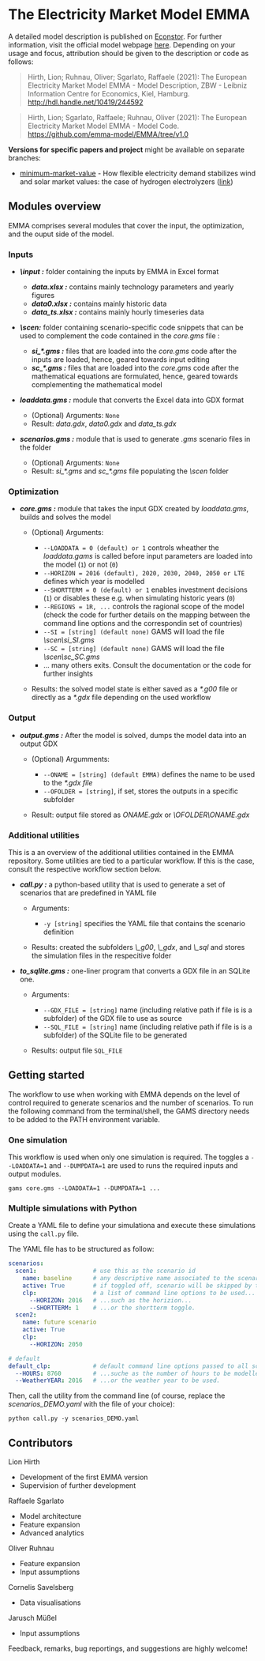 # The Electricity Market Model EMMA

A detailed model description is published on [Econstor](http://hdl.handle.net/10419/244592). For further information, visit the official model webpage [here](https://emma-model.com/). Depending on your usage and focus, attribution should be given to the description or code as follows:

> Hirth, Lion; Ruhnau, Oliver; Sgarlato, Raffaele (2021): The European Electricity Market Model EMMA - Model Description, ZBW - Leibniz Information Centre for Economics, Kiel, Hamburg. http://hdl.handle.net/10419/244592

> Hirth, Lion; Sgarlato, Raffaele; Ruhnau, Oliver (2021): The European Electricity Market Model EMMA - Model Code. https://github.com/emma-model/EMMA/tree/v1.0

**Versions for specific papers and project** might be available on separate branches:

* [minimum-market-value](https://github.com/emma-model/EMMA/tree/minimum-market-value) - How flexible electricity demand stabilizes wind and solar market values: the case of hydrogen electrolyzers ([link](http://hdl.handle.net/10419/233976))

## Modules overview

EMMA comprises several modules that cover the input, the optimization, and the ouput side of the model.

### Inputs

* ___\\input :___ folder containing the inputs by EMMA in Excel format
  * ___data.xlsx :___ contains mainly technology parameters and yearly figures
  * ___data0.xlsx :___ contains mainly historic data
  * ___data_ts.xlsx :___ contains mainly hourly timeseries data

* ___\\scen:___ folder containing scenario-specific code snippets that can be used to complement the code contained in the _core.gms_ file :
  * ___si\_\*.gms :___ files that are loaded into the _core.gms_ code after the inputs are loaded, hence, geared towards input editing
  * ___sc\_\*.gms :___ files that are loaded into the _core.gms_ code after the mathematical equations are formulated, hence, geared towards complementing the mathematical model

* ___loaddata.gms :___ module that converts the Excel data into GDX format
  * (Optional) Arguments: `None`
  * Result: _data.gdx_, _data0.gdx_ and _data_ts.gdx_

* ___scenarios.gms :___ module that is used to generate _.gms_ scenario files in the folder
  * (Optional) Arguments: `None`
  * Result: _si\_\*.gms_ and _sc\_\*.gms_ file populating the _\\scen_ folder

### Optimization

* ___core.gms :___ module that takes the input GDX created by _loaddata.gms_, builds and solves the model
  * (Optional) Arguments:
    * `--LOADDATA = 0 (default) or 1` controls wheather the _loaddata.gams_ is called before input parameters are loaded into the model (`1`) or not (`0`)
    * `--HORIZON = 2016 (default), 2020, 2030, 2040, 2050 or LTE` defines which year is modelled
    * `--SHORTTERM = 0 (default) or 1` enables investment decisions (`1`) or disables these e.g. when simulating historic years (`0`)
    * `--REGIONS = 1R, ...` controls the ragional scope of the model (check the code for further details on the mapping between the command line options and the correspondin set of countries)
    * `--SI = [string] (default none)` GAMS will load the file _\\scen\\si\_SI.gms_
    * `--SC = [string] (default none)` GAMS will load the file _\\scen\\sc\_SC.gms_
    * ... many others exits. Consult the documentation or the code for further insights

  * Results: the solved model state is either saved as a _\*.g00_ file or directly as a _\*.gdx_ file depending on the used workflow

### Output

* ___output.gms :___ After the model is solved, dumps the model data into an output GDX
  * (Optional) Argumments:
    * `--ONAME = [string] (default EMMA)` defines the name to be used to the _\*.gdx file_  
    * `--OFOLDER = [string]`, if set, stores the outputs in a specific subfolder

  * Result: output file stored as _ONAME.gdx_ or _\\OFOLDER\\ONAME.gdx_

### Additional utilities

This is a an overview of the additional utilities contained in the EMMA repository. Some utilities are tied to a particular workflow. If this is the case, consult the respective workflow section below.

* ___call.py :___ a python-based utility that is used to generate a set of scenarios that are predefined in YAML file
  * Arguments:
    * `-y [string]` specifies the YAML file that contains the scenario definition

  * Results: created the subfolders _\\\_g00_, _\\\_gdx_, and _\\\_sql_ and stores the simulation files in the respecitive folder

* ___to_sqlite.gms :___ one-liner program that converts a GDX file in an SQLite one.
  * Arguments:
    * `--GDX_FILE = [string]` name (including relative path if file is is a subfolder) of the GDX file to use as source
    * `--SQL_FILE = [string]` name (including relative path if file is is a subfolder) of the SQLite file to be generated

  * Results: output file `SQL_FILE`

## Getting started

The workflow to use when working with EMMA depends on the level of control required to generate scenarios and the number of scenarios. To run the following command from the terminal/shell, the GAMS directory needs to be added to the PATH environment variable.

### One simulation

This workflow is used when only one simulation is required. The toggles a `--LOADDATA=1` and `--DUMPDATA=1` are used to runs the required inputs and output modules.

`gams core.gms --LOADDATA=1 --DUMPDATA=1 ...`

### Multiple simulations with Python

Create a YAML file to define your simulationa and execute these simulations using the `call.py` file.

The YAML file has to be structured as follow:

```yaml
scenarios:
  scen1:                # use this as the scenario id         
    name: baseline      # any descriptive name associated to the scenario          
    active: True        # if toggled off, scenario will be skipped by the call.py
    clp:                # a list of command line options to be used...
      --HORIZON: 2016   # ...such as the horizion...
      --SHORTTERM: 1    # ...or the shortterm toggle.
  scen2:
    name: future scenario
    active: True
    clp:
      --HORIZON: 2050

# default
default_clp:            # default command line options passed to all scenarios (if not specified)...
  --HOURS: 8760         # ...suche as the number of hours to be modelled...
  --WeatherYEAR: 2016   # ...or the weather year to be used.
```

Then, call the utility from the command line (of course, replace the _scenarios\_DEMO.yaml_ with the file of your choice):

`python call.py -y scenarios_DEMO.yaml`

## Contributors

Lion Hirth

* Development of the first EMMA version
* Supervision of further development

Raffaele Sgarlato

* Model architecture
* Feature expansion
* Advanced analytics

Oliver Ruhnau

* Feature expansion
* Input assumptions

Cornelis Savelsberg

* Data visualisations

Jarusch Müßel

* Input assumptions

Feedback, remarks, bug reportings, and suggestions are highly welcome!
